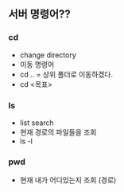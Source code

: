 ## 서버 명령어??



### cd 

- change directory
- 이동 명령어 
- cd ..  =  상위 폴더로 이동하겠다.
- cd <목표>



### ls 


- list search
- 현재 경로의 파일들을 조회
- ls -l



### pwd

- 현재 내가 어디있는지 조회 (경로)